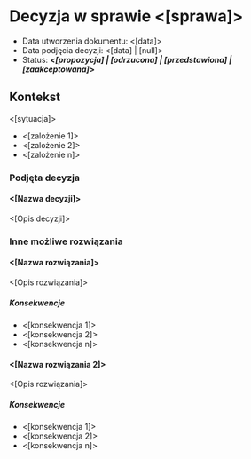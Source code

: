 # Decyzja w sprawie <[sprawa]>

- Data utworzenia dokumentu: <[data]>
- Data podjęcia decyzji: <[data] | [null]>
- Status: ***<[propozycja] | [odrzucona] | [przedstawiona] | [zaakceptowana]>***

## Kontekst

<[sytuacja]>

- <[zalożenie 1]>
- <[zalożenie 2]>
- <[zalożenie n]>

### Podjęta decyzja

#### <[Nazwa decyzji]>

<[Opis decyzji]>

### Inne możliwe rozwiązania

#### <[Nazwa rozwiązania]>

<[Opis rozwiązania]>

##### Konsekwencje

- <[konsekwencja 1]>
- <[konsekwencja 2]>
- <[konsekwencja n]>

#### <[Nazwa rozwiązania 2]>

<[Opis rozwiązania]>

##### Konsekwencje

- <[konsekwencja 1]>
- <[konsekwencja 2]>
- <[konsekwencja n]>
